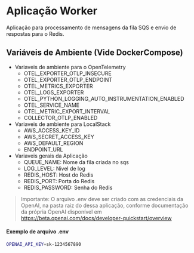 # Aplicação Worker
Aplicação para processamento de mensagens da fila SQS e envio de respostas para o Redis.

## Variáveis de Ambiente (Vide DockerCompose)
- Variaveis de ambiente para o OpenTelemetry
    - OTEL_EXPORTER_OTLP_INSECURE
    - OTEL_EXPORTER_OTLP_ENDPOINT
    - OTEL_METRICS_EXPORTER
    - OTEL_LOGS_EXPORTER
    - OTEL_PYTHON_LOGGING_AUTO_INSTRUMENTATION_ENABLED
    - OTEL_SERVICE_NAME
    - OTEL_METRIC_EXPORT_INTERVAL
    - COLLECTOR_OTLP_ENABLED
- Variaveis de ambiente para LocalStack
    - AWS_ACCESS_KEY_ID
    - AWS_SECRET_ACCESS_KEY
    - AWS_DEFAULT_REGION
    - ENDPOINT_URL
- Variaveis gerais da Aplicação
    - QUEUE_NAME: Nome da fila criada no sqs
    - LOG_LEVEL: Nivel de log
    - REDIS_HOST: Host do Redis
    - REDIS_PORT: Porta do Redis
    - REDIS_PASSWORD: Senha do Redis

>Importante: O arquivo .env deve ser criado com as credenciais da OpenAI, na pasta raiz do dessa aplicação, conforme documentação da própria OpenAI disponível em https://beta.openai.com/docs/developer-quickstart/overview 

#### Exemplo de arquivo .env
```bash
OPENAI_API_KEY=sk-1234567890
```